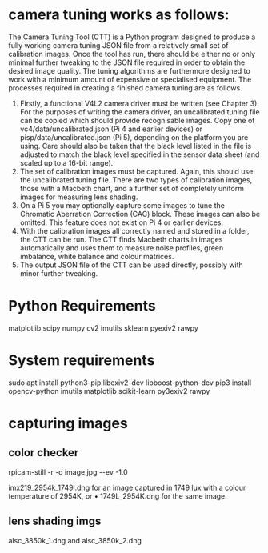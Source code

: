 # camera tuning works as follows:

The Camera Tuning Tool (CTT) is a Python program designed to produce a fully working camera tuning JSON
file from a relatively small set of calibration images. Once the tool has run, there should be either no or only
minimal further tweaking to the JSON file required in order to obtain the desired image quality. The tuning
algorithms are furthermore designed to work with a minimum amount of expensive or specialised equipment.
The processes required in creating a finished camera tuning are as follows.
1. Firstly, a functional V4L2 camera driver must be written (see Chapter 3). For the purposes of writing the
camera driver, an uncalibrated tuning file can be copied which should provide recognisable images. Copy
one of vc4/data/uncalibrated.json (Pi 4 and earlier devices) or pisp/data/uncalibrated.json
(Pi 5), depending on the platform you are using. Care should also be taken that the black level listed in
the file is adjusted to match the black level specified in the sensor data sheet (and scaled up to a 16-bit
range).
2. The set of calibration images must be captured. Again, this should use the uncalibrated tuning file. There
are two types of calibration images, those with a Macbeth chart, and a further set of completely uniform
images for measuring lens shading.
3. On a Pi 5 you may optionally capture some images to tune the Chromatic Aberration Correction (CAC)
block. These images can also be omitted. This feature does not exist on Pi 4 or earlier devices.
4. With the calibration images all correctly named and stored in a folder, the CTT can be run. The CTT finds
Macbeth charts in images automatically and uses them to measure noise profiles, green imbalance, white
balance and colour matrices.
5. The output JSON file of the CTT can be used directly, possibly with minor further tweaking.

# Python Requirements
matplotlib
scipy
numpy
cv2
imutils
sklearn
pyexiv2
rawpy

# System requirements
sudo apt install python3-pip libexiv2-dev libboost-python-dev
pip3 install opencv-python imutils matplotlib scikit-learn py3exiv2 rawpy

# capturing images
## color checker
rpicam-still -r -o image.jpg --ev -1.0

imx219_2954k_1749l.dng for an image captured in 1749 lux with a colour temperature of 2954K, or
• 1749L_2954K.dng for the same image.

## lens shading imgs
alsc_3850k_1.dng and alsc_3850k_2.dng